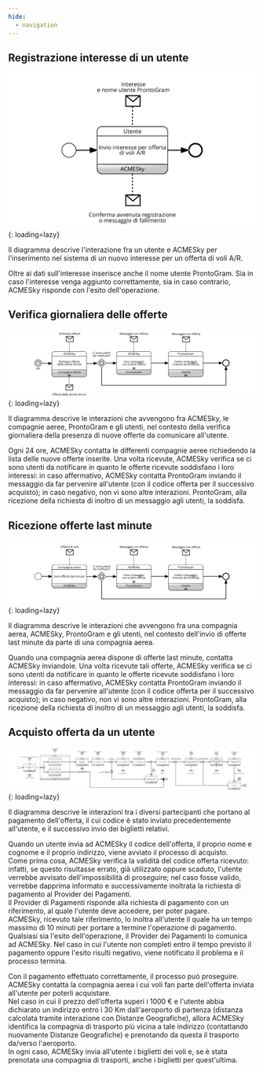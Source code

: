 ```yaml
---
hide:
  - navigation
---
```


## Registrazione interesse di un utente
![!Processo di registrazione di un interesse da parte di un utente](assets/coreografiebpmn/RegistrazioneInteresseUtente.png){: loading=lazy}

Il diagramma descrive l'interazione fra un utente e ACMESky per l'inserimento nel sistema di un nuovo interesse per un offerta di voli A/R.

Oltre ai dati sull'interesse inserisce anche il nome utente ProntoGram. Sia in caso l'interesse venga aggiunto correttamente, sia in caso contrario, ACMESky risponde con l'esito dell'operazione.

## Verifica giornaliera delle offerte
![!Processo di verifica giornaliera delle offerte delle compagnie aeree](assets/coreografiebpmn/VerificaGiornaliera.png){: loading=lazy}

Il diagramma descrive le interazioni che avvengono fra ACMESky, le compagnie aeree, ProntoGram e gli utenti, nel contesto della verifica giornaliera della presenza di nuove offerte da comunicare all'utente.

Ogni 24 ore, ACMESky contatta le differenti compagnie aeree richiedendo la lista delle nuove offerte inserite. Una volta ricevute, ACMESky verifica se ci sono utenti da notificare in quanto le offerte ricevute soddisfano i loro interessi: in caso affermativo, ACMESky contatta ProntoGram inviando il messaggio da far pervenire all'utente (con il codice offerta per il successivo acquisto); in caso negativo, non vi sono altre interazioni. ProntoGram, alla ricezione della richiesta di inoltro di un messaggio agli utenti, la soddisfa.

## Ricezione offerte last minute
![!Processo di ricezione delle offerte last minute](assets/coreografiebpmn/NotificaVoliLastMinute.png){: loading=lazy}

Il diagramma descrive le interazioni che avvengono fra una compagnia aerea, ACMESky, ProntoGram e gli utenti, nel contesto dell'invio di offerte last minute da parte di una compagnia aerea.

Quando una compagnia aerea dispone di offerte last minute, contatta ACMESky inviandole. Una volta ricevute tali offerte, ACMESky verifica se ci sono utenti da notificare in quanto le offerte ricevute soddisfano i loro interessi: in caso affermativo, ACMESky contatta ProntoGram inviando il messaggio da far pervenire all'utente (con il codice offerta per il successivo acquisto); in caso negativo, non vi sono altre interazioni. ProntoGram, alla ricezione della richiesta di inoltro di un messaggio agli utenti, la soddisfa.

## Acquisto offerta da un utente
![!Processo di acquisto di un'offerta](assets/coreografiebpmn/AcquistoOfferta.png){: loading=lazy}

Il diagramma descrive le interazioni tra i diversi partecipanti che portano al pagamento dell'offerta, il cui codice è stato inviato precedentemente all'utente, e il successivo invio dei biglietti relativi.

Quando un utente invia ad ACMESky il codice dell'offerta, il proprio nome e cognome e il proprio indirizzo, viene avviato il processo di acquisto.  
Come prima cosa, ACMESky verifica la validità del codice offerta ricevuto: infatti, se questo risultasse errato, già utilizzato oppure scaduto, l'utente verrebbe avvisato dell'impossibilità di proseguire; nel caso fosse valido, verrebbe dapprima informato e successivamente inoltrata la richiesta di pagamento al Provider dei Pagamenti.  
Il Provider di Pagamenti risponde alla richiesta di pagamento con un riferimento, al quale l'utente deve accedere, per poter pagare.  
ACMESky, ricevuto tale riferimento, lo inoltra all'utente il quale ha un tempo massimo di 10 minuti per portare a termine l'operazione di pagamento. Qualsiasi sia l'esito dell'operazione, il Provider dei Pagamenti lo comunica ad ACMESky. Nel caso in cui l'utente non completi entro il tempo previsto il pagamento oppure l'esito risulti negativo, viene notificato il problema e il processo termina.

Con il pagamento effettuato correttamente, il processo può proseguire. ACMESky contatta la compagnia aerea i cui voli fan parte dell'offerta inviata all'utente per poterli acquistare.  
Nel caso in cui il prezzo dell'offerta superi i 1000 € e l'utente abbia dichiarato un indirizzo entro i 30 Km dall'aeroporto di partenza (distanza calcolata tramite interazione con Distanze Geografiche), allora ACMESky identifica la compagnia di trasporto più vicina a tale indirizzo (contattando nuovamente Distanze Geografiche) e prenotando da questa il trasporto da/verso l'aeroporto.  
In ogni caso, ACMESky invia all'utente i biglietti dei voli e, se è stata prenotata una compagnia di trasporti, anche i biglietti per quest'ultima.